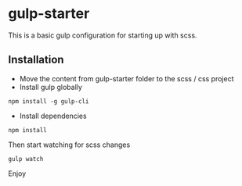# gulp-starter

This is a basic gulp configuration for starting up with scss.

## Installation
* Move the content from gulp-starter folder to the scss / css project
* Install gulp globally
```
npm install -g gulp-cli
```
* Install dependencies
```
npm install
```
Then start watching for scss changes
```
gulp watch
```

Enjoy
